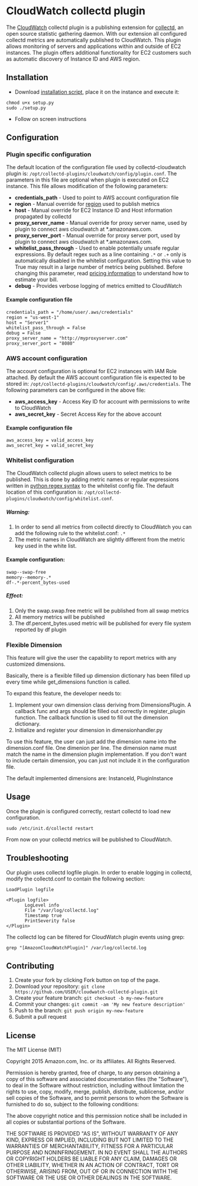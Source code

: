 # CloudWatch collectd plugin

The [CloudWatch](http://aws.amazon.com/cloudwatch/) collectd plugin is a publishing extension for [collectd](https://collectd.org/), an open source statistic gathering daemon. With our extension all configured collectd metrics are automatically published to CloudWatch. This plugin allows monitoring of servers and applications within and outside of EC2 instances.
The plugin offers additional functionality for EC2 customers such as automatic discovery of Instance ID and AWS region.

## Installation
 * Download [installation script](https://github.com/awslabs/collectd-cloudwatch/blob/master/src/setup.py), place it on the instance and execute it:
```
chmod u+x setup.py
sudo ./setup.py
```
 * Follow on screen instructions

## Configuration

### Plugin specific configuration
The default location of the configuration file used by collectd-cloudwatch plugin is: `/opt/collectd-plugins/cloudwatch/config/plugin.conf`.  The parameters in this file are optional when plugin is executed on EC2 instance. This file allows modification of the following parameters:
 * __credentials_path__ - Used to point to AWS account configuration file
 * __region__ - Manual override for [region](http://docs.aws.amazon.com/general/latest/gr/rande.html#cw_region)  used to publish metrics
 * __host__ - Manual override for EC2 Instance ID and Host information propagated by collectd
 * __proxy_server_name__ - Manual override for proxy server name, used by plugin to connect aws cloudwatch at *.amazonaws.com.
 * __proxy_server_port__ - Manual override for proxy server port, used by plugin to connect aws cloudwatch at *.amazonaws.com.
 * __whitelist_pass_through__ - Used to enable potentially unsafe regular expressions. By default regex such as a line containing `.*` or `.+` only is automatically disabled in the whitelist configuration.
  Setting this value to True may result in a large number of metrics being published. Before changing this parameter, read [pricing information](https://aws.amazon.com/cloudwatch/pricing/) to understand how to estimate your bill.
 * __debug__ - Provides verbose logging of metrics emitted to CloudWatch

#### Example configuration file
```
credentials_path = "/home/user/.aws/credentials"
region = "us-west-1"
host = "Server1"
whitelist_pass_through = False
debug = False
proxy_server_name = "http://myproxyserver.com"
proxy_server_port = "8080"
```

### AWS account configuration
The account configuration is optional for EC2 instances with IAM Role attached. By default the AWS account configuration file is expected to be stored in: `/opt/collectd-plugins/cloudwatch/config/.aws/credentials`.
The following parameters can be configured in the above file:
 * __aws_access_key__ - Access Key ID for account with permissions to write to CloudWatch
 * __aws_secret_key__ - Secret Access Key for the above account

#### Example configuration file
```
aws_access_key = valid_access_key
aws_secret_key = valid_secret_key
```

### Whitelist configuration
The CloudWatch collectd plugin allows users to select metrics to be published. This is done by adding metric names or regular expressions written in [python regex syntax](https://docs.python.org/2/library/re.html#regular-expression-syntax) to the whitelist config file. The default location of this configuration is: `/opt/collectd-plugins/cloudwatch/config/whitelist.conf`.

##### Warning:
1. In order to send all metrics from collectd directly to CloudWatch you can add the following rule to the whitelist.conf: `.*`
2. The metric names in CloudWatch are slightly different from the metric key used in the white list.

#### Example configuration:
```
swap--swap-free
memory--memory-.*
df-.*-percent_bytes-used
```

##### Effect:
1. Only the swap.swap.free metric will be published from all swap metrics
2. All memory metrics will be published
1. The df.percent_bytes.used metric will be published for every file system reported by df plugin


### Flexible Dimension

This feature will give the user the capability to report metrics with any customized dimensions.

Basically, there is a flexible filled up dimension dictionary has been filled up every time while get_dimensions function is called. 

To expand this feature, the developer needs to:
1. Implement your own dimension class deriving from DimensionsPlugin. A callback func and args should be filled out correctly in register_plugin function. The callback function is used to fill out the dimension dictionary.
2. Initialize and register your dimension in dimensionhandler.py

To use this feature, the user can just add the dimension name into the dimension.conf file. One dimenion per line. The dimension name must match the name in the dimension plugin implementation. If you don't want to include certain dimension, you can just not include it in the configuration file.

The default implemented dimensions are: InstanceId, PluginInstance

## Usage
Once the plugin is configured correctly, restart collectd to load new configuration.
```
sudo /etc/init.d/collectd restart
```

From now on your collectd metrics will be published to CloudWatch.

## Troubleshooting
Our plugin uses collectd logfile plugin. In order to enable logging in collectd, modify the collectd.conf to contain the following section:
```
LoadPlugin logfile

<Plugin logfile>
       LogLevel info
       File "/var/log/collectd.log"
       Timestamp true
       PrintSeverity false
</Plugin>
```
The collectd log can be filtered for CloudWatch plugin events using grep:
```
grep "[AmazonCloudWatchPlugin]" /var/log/collectd.log
```

## Contributing

1. Create your fork by clicking Fork button on top of the page.
2. Download your repository: `git clone https://github.com/USER/cloudwatch-collectd-plugin.git`
2. Create your feature branch: `git checkout -b my-new-feature`
3. Commit your changes: `git commit -am 'My new feature description'`
4. Push to the branch: `git push origin my-new-feature`
5. Submit a pull request

## License
The MIT License (MIT)

Copyright 2015 Amazon.com, Inc. or its affiliates. All Rights Reserved.

Permission is hereby granted, free of charge, to any person obtaining a copy
of this software and associated documentation files (the "Software"), to deal
in the Software without restriction, including without limitation the rights
to use, copy, modify, merge, publish, distribute, sublicense, and/or sell
copies of the Software, and to permit persons to whom the Software is
furnished to do so, subject to the following conditions:

The above copyright notice and this permission notice shall be included in all
copies or substantial portions of the Software.

THE SOFTWARE IS PROVIDED "AS IS", WITHOUT WARRANTY OF ANY KIND, EXPRESS OR
IMPLIED, INCLUDING BUT NOT LIMITED TO THE WARRANTIES OF MERCHANTABILITY,
FITNESS FOR A PARTICULAR PURPOSE AND NONINFRINGEMENT. IN NO EVENT SHALL THE
AUTHORS OR COPYRIGHT HOLDERS BE LIABLE FOR ANY CLAIM, DAMAGES OR OTHER
LIABILITY, WHETHER IN AN ACTION OF CONTRACT, TORT OR OTHERWISE, ARISING FROM,
OUT OF OR IN CONNECTION WITH THE SOFTWARE OR THE USE OR OTHER DEALINGS IN THE
SOFTWARE.
